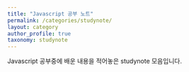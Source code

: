 ```yaml
---
title: "Javascript 공부 노트"
permalink: /categories/studynote/
layout: category
author_profile: true
taxonomy: studynote
---
```


Javascript 공부중에 배운 내용을 적어놓은 studynote 모음입니다.